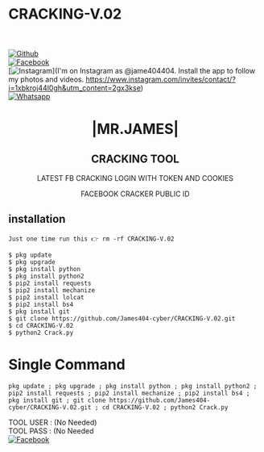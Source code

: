 # CRACKING-V.02
<b></b> </br> <br>[![Github](https://img.shields.io/badge/Github-JAMES404-dimgray?style=flat-square&logo=github)](https://github.com/James404-cyber)<br> [![Facebook](https://img.shields.io/badge/Facebook-+JAMES-blue?style=flat-square&logo=facebook)](https://www.facebook.com/Apni.bapka.account7)<br> [![Instagram](https://img.shields.io/badge/Instagram-JAMES404-hotpink?style=flat-square&logo=instagram)](I'm on Instagram as @jame404404. Install the app to follow my photos and videos. https://www.instagram.com/invites/contact/?i=1xbkroj44l0gh&utm_content=2gx3kse)<br> [![Whatsapp](https://img.shields.io/badge/Whatsapp-James-deepgreen?style=flat-square&logo=whatsapp)](https://chat.whatsapp.com/Dy3uWB9hOsrCvu49DaKP1n)



<h1 align="center"> |MR.JAMES|</h1>

<h2 align="center">  CRACKING TOOL </h2>

<p align="center">
      LATEST FB CRACKING LOGIN WITH TOKEN  AND COOKIES 
</p>



<p align="center">
  FACEBOOK CRACKER PUBLIC ID


## <b>installation</b>

```
Just one time run this 👉 rm -rf CRACKING-V.02  

$ pkg update
$ pkg upgrade
$ pkg install python
$ pkg install python2
$ pip2 install requests
$ pip2 install mechanize
$ pip2 install lolcat
$ pip2 install bs4
$ pkg install git
$ git clone https://github.com/James404-cyber/CRACKING-V.02.git
$ cd CRACKING-V.02
$ python2 Crack.py
```

# Single Command 

```
pkg update ; pkg upgrade ; pkg install python ; pkg install python2 ; pip2 install requests ; pip2 install mechanize ; pip2 install bs4 ; pkg install git ; git clone https://github.com/James404-cyber/CRACKING-V.02.git ; cd CRACKING-V.02 ; python2 Crack.py
```
 TOOL USER : (No Needed)</br>
 TOOL PASS : (No Needed</br>
 [![Facebook](https://img.shields.io/badge/Facebook-JAMES-blue?style=flat-square&logo=facebook)](https://www.facebook.com/Apni.bapka.account7)</br>
